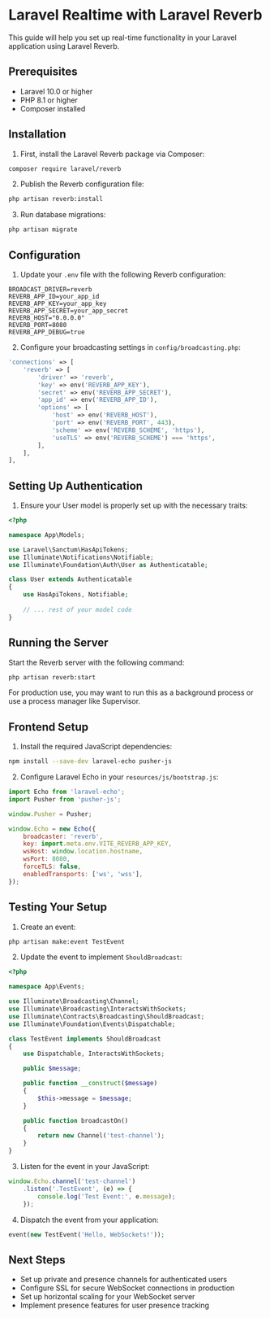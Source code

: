 # Laravel Realtime with Laravel Reverb

This guide will help you set up real-time functionality in your Laravel application using Laravel Reverb.

## Prerequisites
- Laravel 10.0 or higher
- PHP 8.1 or higher
- Composer installed

## Installation

1. First, install the Laravel Reverb package via Composer:

```bash
composer require laravel/reverb
```

2. Publish the Reverb configuration file:

```bash
php artisan reverb:install
```

3. Run database migrations:

```bash
php artisan migrate
```

## Configuration

1. Update your `.env` file with the following Reverb configuration:

```env
BROADCAST_DRIVER=reverb
REVERB_APP_ID=your_app_id
REVERB_APP_KEY=your_app_key
REVERB_APP_SECRET=your_app_secret
REVERB_HOST="0.0.0.0"
REVERB_PORT=8080
REVERB_APP_DEBUG=true
```

2. Configure your broadcasting settings in `config/broadcasting.php`:

```php
'connections' => [
    'reverb' => [
        'driver' => 'reverb',
        'key' => env('REVERB_APP_KEY'),
        'secret' => env('REVERB_APP_SECRET'),
        'app_id' => env('REVERB_APP_ID'),
        'options' => [
            'host' => env('REVERB_HOST'),
            'port' => env('REVERB_PORT', 443),
            'scheme' => env('REVERB_SCHEME', 'https'),
            'useTLS' => env('REVERB_SCHEME') === 'https',
        ],
    ],
],
```

## Setting Up Authentication

1. Ensure your User model is properly set up with the necessary traits:

```php
<?php

namespace App\Models;

use Laravel\Sanctum\HasApiTokens;
use Illuminate\Notifications\Notifiable;
use Illuminate\Foundation\Auth\User as Authenticatable;

class User extends Authenticatable
{
    use HasApiTokens, Notifiable;
    
    // ... rest of your model code
}
```

## Running the Server

Start the Reverb server with the following command:

```bash
php artisan reverb:start
```

For production use, you may want to run this as a background process or use a process manager like Supervisor.

## Frontend Setup

1. Install the required JavaScript dependencies:

```bash
npm install --save-dev laravel-echo pusher-js
```

2. Configure Laravel Echo in your `resources/js/bootstrap.js`:

```javascript
import Echo from 'laravel-echo';
import Pusher from 'pusher-js';

window.Pusher = Pusher;

window.Echo = new Echo({
    broadcaster: 'reverb',
    key: import.meta.env.VITE_REVERB_APP_KEY,
    wsHost: window.location.hostname,
    wsPort: 8080,
    forceTLS: false,
    enabledTransports: ['ws', 'wss'],
});
```

## Testing Your Setup

1. Create an event:

```bash
php artisan make:event TestEvent
```

2. Update the event to implement `ShouldBroadcast`:

```php
<?php

namespace App\Events;

use Illuminate\Broadcasting\Channel;
use Illuminate\Broadcasting\InteractsWithSockets;
use Illuminate\Contracts\Broadcasting\ShouldBroadcast;
use Illuminate\Foundation\Events\Dispatchable;

class TestEvent implements ShouldBroadcast
{
    use Dispatchable, InteractsWithSockets;

    public $message;

    public function __construct($message)
    {
        $this->message = $message;
    }

    public function broadcastOn()
    {
        return new Channel('test-channel');
    }
}
```

3. Listen for the event in your JavaScript:

```javascript
window.Echo.channel('test-channel')
    .listen('.TestEvent', (e) => {
        console.log('Test Event:', e.message);
    });
```

4. Dispatch the event from your application:

```php
event(new TestEvent('Hello, WebSockets!'));
```

## Next Steps

- Set up private and presence channels for authenticated users
- Configure SSL for secure WebSocket connections in production
- Set up horizontal scaling for your WebSocket server
- Implement presence features for user presence tracking
